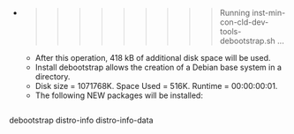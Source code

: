 * >>>>>>>>> Running inst-min-con-cld-dev-tools-debootstrap.sh ...
  * After this operation, 418 kB of additional disk space will be used.
  * Install debootstrap allows the creation of a Debian base system in a directory.
  * Disk size = 1071768K. Space Used = 516K. Runtime = 00:00:00:01.
  * The following NEW packages will be installed:
  ```bash
debootstrap distro-info distro-info-data
  ```
